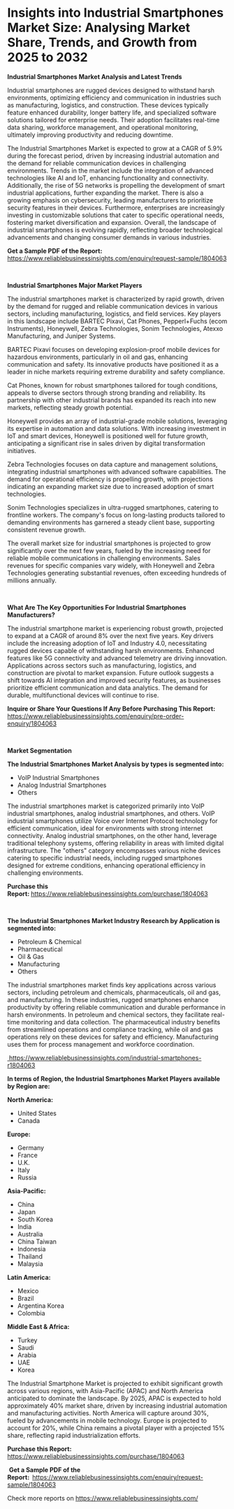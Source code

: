 <p><h1>Insights into Industrial Smartphones Market Size: Analysing Market Share, Trends, and Growth from 2025 to 2032</h1></p><p><strong>Industrial Smartphones Market Analysis and Latest Trends</strong></p>
<p><p>Industrial smartphones are rugged devices designed to withstand harsh environments, optimizing efficiency and communication in industries such as manufacturing, logistics, and construction. These devices typically feature enhanced durability, longer battery life, and specialized software solutions tailored for enterprise needs. Their adoption facilitates real-time data sharing, workforce management, and operational monitoring, ultimately improving productivity and reducing downtime.</p><p>The Industrial Smartphones Market is expected to grow at a CAGR of 5.9% during the forecast period, driven by increasing industrial automation and the demand for reliable communication devices in challenging environments. Trends in the market include the integration of advanced technologies like AI and IoT, enhancing functionality and connectivity. Additionally, the rise of 5G networks is propelling the development of smart industrial applications, further expanding the market. There is also a growing emphasis on cybersecurity, leading manufacturers to prioritize security features in their devices. Furthermore, enterprises are increasingly investing in customizable solutions that cater to specific operational needs, fostering market diversification and expansion. Overall, the landscape of industrial smartphones is evolving rapidly, reflecting broader technological advancements and changing consumer demands in various industries.</p></p>
<p><strong>Get a Sample PDF of the Report:&nbsp;</strong> <a href="https://www.reliablebusinessinsights.com/enquiry/request-sample/1804063?utm_campaign=2330&utm_medium=2&utm_source=Github&utm_content=ia&utm_term=11022025&utm_id=industrial-smartphones">https://www.reliablebusinessinsights.com/enquiry/request-sample/1804063</a></p>
<p>&nbsp;</p>
<p><strong>Industrial Smartphones Major Market Players</strong></p>
<p><p>The industrial smartphones market is characterized by rapid growth, driven by the demand for rugged and reliable communication devices in various sectors, including manufacturing, logistics, and field services. Key players in this landscape include BARTEC Pixavi, Cat Phones, Pepperl+Fuchs (ecom Instruments), Honeywell, Zebra Technologies, Sonim Technologies, Atexxo Manufacturing, and Juniper Systems. </p><p>BARTEC Pixavi focuses on developing explosion-proof mobile devices for hazardous environments, particularly in oil and gas, enhancing communication and safety. Its innovative products have positioned it as a leader in niche markets requiring extreme durability and safety compliance.</p><p>Cat Phones, known for robust smartphones tailored for tough conditions, appeals to diverse sectors through strong branding and reliability. Its partnership with other industrial brands has expanded its reach into new markets, reflecting steady growth potential.</p><p>Honeywell provides an array of industrial-grade mobile solutions, leveraging its expertise in automation and data solutions. With increasing investment in IoT and smart devices, Honeywell is positioned well for future growth, anticipating a significant rise in sales driven by digital transformation initiatives.</p><p>Zebra Technologies focuses on data capture and management solutions, integrating industrial smartphones with advanced software capabilities. The demand for operational efficiency is propelling growth, with projections indicating an expanding market size due to increased adoption of smart technologies.</p><p>Sonim Technologies specializes in ultra-rugged smartphones, catering to frontline workers. The company's focus on long-lasting products tailored to demanding environments has garnered a steady client base, supporting consistent revenue growth.</p><p>The overall market size for industrial smartphones is projected to grow significantly over the next few years, fueled by the increasing need for reliable mobile communications in challenging environments. Sales revenues for specific companies vary widely, with Honeywell and Zebra Technologies generating substantial revenues, often exceeding hundreds of millions annually.</p></p>
<p>&nbsp;</p>
<p><strong>What Are The Key Opportunities For Industrial Smartphones Manufacturers?</strong></p>
<p><p>The industrial smartphone market is experiencing robust growth, projected to expand at a CAGR of around 8% over the next five years. Key drivers include the increasing adoption of IoT and Industry 4.0, necessitating rugged devices capable of withstanding harsh environments. Enhanced features like 5G connectivity and advanced telemetry are driving innovation. Applications across sectors such as manufacturing, logistics, and construction are pivotal to market expansion. Future outlook suggests a shift towards AI integration and improved security features, as businesses prioritize efficient communication and data analytics. The demand for durable, multifunctional devices will continue to rise.</p></p>
<p><strong>Inquire or Share Your Questions If Any Before Purchasing This Report:</strong> <a href="https://www.reliablebusinessinsights.com/enquiry/pre-order-enquiry/1804063?utm_campaign=2330&utm_medium=2&utm_source=Github&utm_content=ia&utm_term=11022025&utm_id=industrial-smartphones">https://www.reliablebusinessinsights.com/enquiry/pre-order-enquiry/1804063</a></p>
<p>&nbsp;</p>
<p><strong>Market Segmentation</strong></p>
<p><strong>The Industrial Smartphones Market Analysis by types is segmented into:</strong></p>
<p><ul><li>VoIP Industrial Smartphones</li><li>Analog Industrial Smartphones</li><li>Others</li></ul></p>
<p><p>The industrial smartphones market is categorized primarily into VoIP industrial smartphones, analog industrial smartphones, and others. VoIP industrial smartphones utilize Voice over Internet Protocol technology for efficient communication, ideal for environments with strong internet connectivity. Analog industrial smartphones, on the other hand, leverage traditional telephony systems, offering reliability in areas with limited digital infrastructure. The "others" category encompasses various niche devices catering to specific industrial needs, including rugged smartphones designed for extreme conditions, enhancing operational efficiency in challenging environments.</p></p>
<p><strong>Purchase this Report:&nbsp;</strong><a href="https://www.reliablebusinessinsights.com/purchase/1804063?utm_campaign=2330&utm_medium=2&utm_source=Github&utm_content=ia&utm_term=11022025&utm_id=industrial-smartphones">https://www.reliablebusinessinsights.com/purchase/1804063</a></p>
<p>&nbsp;</p>
<p><strong>The Industrial Smartphones Market Industry Research by Application is segmented into:</strong></p>
<p><ul><li>Petroleum & Chemical</li><li>Pharmaceutical</li><li>Oil & Gas</li><li>Manufacturing</li><li>Others</li></ul></p>
<p><p>The industrial smartphones market finds key applications across various sectors, including petroleum and chemicals, pharmaceuticals, oil and gas, and manufacturing. In these industries, rugged smartphones enhance productivity by offering reliable communication and durable performance in harsh environments. In petroleum and chemical sectors, they facilitate real-time monitoring and data collection. The pharmaceutical industry benefits from streamlined operations and compliance tracking, while oil and gas operations rely on these devices for safety and efficiency. Manufacturing uses them for process management and workforce coordination.</p></p>
<p><a href="https://www.reliablebusinessinsights.com/industrial-smartphones-r1804063?utm_campaign=2330&utm_medium=2&utm_source=Github&utm_content=ia&utm_term=11022025&utm_id=industrial-smartphones">&nbsp;https://www.reliablebusinessinsights.com/industrial-smartphones-r1804063</a></p>
<p><strong>In terms of Region, the Industrial Smartphones Market Players available by Region are:</strong></p>
<p>
    <p> <strong> North America: </strong>
        <ul>
            <li>United States</li>
            <li>Canada</li>
        </ul>
        </p> 
    <p> <strong> Europe: </strong>
        <ul>
            <li>Germany</li>
            <li>France</li>
            <li>U.K.</li>
            <li>Italy</li>
            <li>Russia</li>
        </ul>
        </p> 
    <p> <strong> Asia-Pacific: </strong>
        <ul>
            <li>China</li>
            <li>Japan</li>
            <li>South Korea</li>
            <li>India</li>
            <li>Australia</li>
            <li>China Taiwan</li>
            <li>Indonesia</li>
            <li>Thailand</li>
            <li>Malaysia</li>
        </ul>
        </p> 
    <p> <strong> Latin America: </strong>
        <ul>
            <li>Mexico</li>
            <li>Brazil</li>
            <li>Argentina Korea</li>
            <li>Colombia</li>
        </ul>
        </p> 
    <p> <strong> Middle East & Africa: </strong>
        <ul>
            <li>Turkey</li>
            <li>Saudi</li>
            <li>Arabia</li>
            <li>UAE</li>
            <li>Korea</li>
        </ul>
    </p>
    </p>
<p><p>The Industrial Smartphone Market is projected to exhibit significant growth across various regions, with Asia-Pacific (APAC) and North America anticipated to dominate the landscape. By 2025, APAC is expected to hold approximately 40% market share, driven by increasing industrial automation and manufacturing activities. North America will capture around 30%, fueled by advancements in mobile technology. Europe is projected to account for 20%, while China remains a pivotal player with a projected 15% share, reflecting rapid industrialization efforts.</p></p>
<p><strong>Purchase this Report: </strong><a href="https://www.reliablebusinessinsights.com/purchase/1804063?utm_campaign=2330&utm_medium=2&utm_source=Github&utm_content=ia&utm_term=11022025&utm_id=industrial-smartphones">https://www.reliablebusinessinsights.com/purchase/1804063</a></p>
<p>&nbsp;<strong>Get a Sample PDF of the Report:&nbsp;&nbsp;</strong><a href="https://www.reliablebusinessinsights.com/enquiry/request-sample/1804063?utm_campaign=2330&utm_medium=2&utm_source=Github&utm_content=ia&utm_term=11022025&utm_id=industrial-smartphones">https://www.reliablebusinessinsights.com/enquiry/request-sample/1804063</a></p>
<p><strong></strong></p>
<p>Check more reports on <a href="https://www.reliablebusinessinsights.com/?utm_campaign=2330&utm_medium=2&utm_source=Github&utm_content=ia&utm_term=11022025&utm_id=industrial-smartphones">https://www.reliablebusinessinsights.com/</a></p>